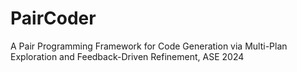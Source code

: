 # PairCoder
A Pair Programming Framework for Code Generation via Multi-Plan Exploration and Feedback-Driven Refinement, ASE 2024
